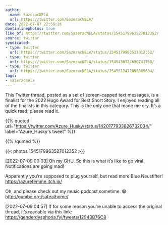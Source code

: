 ```yaml
---
author:
  name: SazeracNELA
  url: https://twitter.com/SazeracNELA/
date: 2022-07-07 22:56:26
dontinlinephotos: true
like_of: https://twitter.com/SazeracNELA/status/1545179963527012352/
source: twitter
syndicated:
- type: twitter
  url: https://twitter.com/SazeracNELA/status/1545179963527012352/
- type: twitter
  url: https://twitter.com/SazeracNELA/status/1545438324650741760/
- type: twitter
  url: https://twitter.com/SazeracNELA/status/1545512472898965504/
tags:
- sazeracnela
---
```


This Twitter thread, posted as a set of screen-capped text messages, is a finalist for the 2022 Hugo Award for Best Short Story. I enjoyed reading all of the finalists in this category. This is the only one that made me cry. It’s a quick read, please read it. 

{{% quoted url="https://twitter.com/Azure_Husky/status/1420177933826732034/" label="Azure_Husky's tweet" %}}



{{% /quoted %}}

{{< photos 1545179963527012352 >}}

<time id="1545438324650741760">[2022-07-09 00:03] </time> Oh my GHU. So this is what it’s like to go viral. Notifications are going mad!



Apparently you’re supposed to plug yourself, but read more Blue Neustifter! https://azurefemme.itch.io/ 



Oh, and please check out my music podcast sometime. 😁 http://gumbo.org/safeathome/

<time id="1545512472898965504">[2022-07-09 04:57] </time> If for some reason you’re unable to access the original thread, it’s readable via this link: https://genderdysphoria.fyi/tweets/12943B76C8